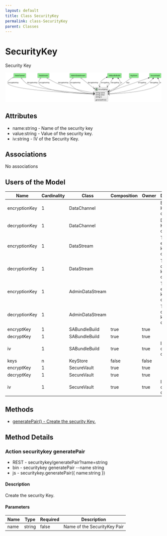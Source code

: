 ```yaml
---
layout: default
title: Class SecurityKey
permalink: class-SecurityKey
parent: Classes
---
```


# SecurityKey

Security Key

![Logical Diagram](./logical.png)

## Attributes

* name:string - Name of the security key
* value:string - Value of the security key.
* iv:string - IV of the Security Key.


## Associations

No associations



## Users of the Model

| Name | Cardinality | Class | Composition | Owner | Description |
| --- | --- | --- | --- | --- | --- |
| encryptionKey | 1 | DataChannel |  |  | Encryption Key for the channel |
| decryptionKey | 1 | DataChannel |  |  | Decryption Key for the channel |
| encryptionKey | 1 | DataStream |  |  | This is the encryption key for the data stream |
| decryptionKey | 1 | DataStream |  |  | This is the decryption key for the data stream |
| encryptionKey | 1 | AdminDataStream |  |  | This is the encryption key for the data stream |
| decryptionKey | 1 | AdminDataStream |  |  | This is the decryption key for the data stream |
| encryptKey | 1 | SABundleBuild | true | true |  |
| decryptKey | 1 | SABundleBuild | true | true |  |
| iv | 1 | SABundleBuild | true | true | Init Vector of the cipher |
| keys | n | KeyStore | false | false |  |
| encryptKey | 1 | SecureVault | true | true |  |
| decryptKey | 1 | SecureVault | true | true |  |
| iv | 1 | SecureVault | true | true | Init Vector of the cipher |





## Methods
* [generatePair() - Create the security Key.](#action-generatePair)


<h2>Method Details</h2>
    
### Action securitykey generatePair



* REST - securitykey/generatePair?name=string
* bin - securitykey generatePair --name string
* js - securitykey.generatePair({ name:string })

#### Description
Create the security Key.

#### Parameters

| Name | Type | Required | Description |
|---|---|---|---|
| name | string |false | Name of the SecurityKey Pair |





